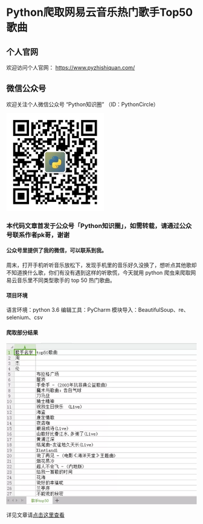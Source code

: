 # Python爬取网易云音乐热门歌手Top50歌曲

## 个人官网
欢迎访问个人官网： https://www.pyzhishiquan.com/

## 微信公众号
欢迎关注个人微信公众号 “Python知识圈” （ID：PythonCircle）

![公众号](https://github.com/Brucepk/pk.github.io/blob/master/gzh.jpg)

### 本代码文章首发于公众号「Python知识圈」，如需转载，请通过公众号联系作者pk哥，谢谢

#### 公众号里提供了我的微信，可以联系到我。

周末，打开手机听听音乐放松下，发现手机里的音乐好久没换了，想听点其他歌却不知道换什么歌，你们有没有遇到这样的听歌慌，今天就用 python 爬虫来爬取网易云音乐里不同类型歌手的 top 50 热门歌曲。

#### 项目环境
语言环境：python 3.6
编辑工具：PyCharm
模块导入：BeautifulSoup、re、selenium、csv

#### 爬取部分结果


![爬取结果](https://github.com/Brucepk/pk.github.io/blob/master/ms.jpg)

详见文章请[点击这里查看](https://mp.weixin.qq.com/s?__biz=MzU4NjUxMDk5Mg==&mid=2247483878&idx=1&sn=50ae9f617ff18b06f2aea553b5fc2c50&chksm=fdfb6619ca8cef0f919e46bdbdf3c2b3f28f2b7c4d49e6d205c725adabc7fd18d44fe88d772e&token=1092009955&lang=zh_CN#rd)
